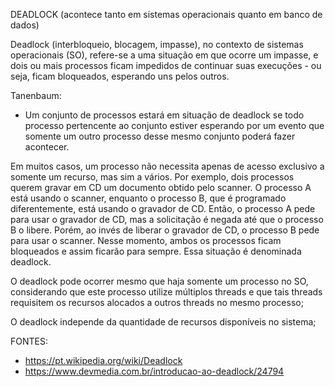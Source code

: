 DEADLOCK (acontece tanto em sistemas operacionais quanto em banco de dados)

Deadlock (interbloqueio, blocagem, impasse), no contexto de sistemas operacionais (SO), refere-se a uma situação em que ocorre um impasse, e dois ou mais processos ficam impedidos de continuar suas execuções - ou seja, ficam bloqueados, esperando uns pelos outros.

Tanenbaum: 
 - Um conjunto de processos estará em situação de deadlock se todo processo pertencente ao conjunto estiver esperando por um evento que somente um outro processo desse mesmo conjunto poderá fazer acontecer.



Em muitos casos, um processo não necessita apenas de acesso exclusivo a somente um recurso, mas sim a vários. Por exemplo, dois processos querem gravar em CD um documento obtido pelo scanner. O processo A está usando o scanner, enquanto o processo B, que é programado diferentemente, está usando o gravador de CD. Então, o processo A pede para usar o gravador de CD, mas a solicitação é negada até que o processo B o libere. Porém, ao invés de liberar o gravador de CD, o processo B pede para usar o scanner. Nesse momento, ambos os processos ficam bloqueados e assim ficarão para sempre. Essa situação é denominada deadlock.


O deadlock pode ocorrer mesmo que haja somente um processo no SO, considerando que este processo utilize múltiplos threads e que tais threads requisitem os recursos alocados a outros threads no mesmo processo;

O deadlock independe da quantidade de recursos disponíveis no sistema;



FONTES: 
- https://pt.wikipedia.org/wiki/Deadlock
- https://www.devmedia.com.br/introducao-ao-deadlock/24794